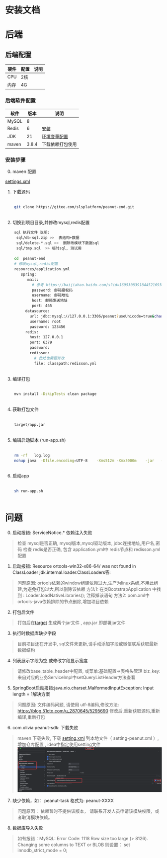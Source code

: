 # 安装文档

# 后端

## 后端配置

| 硬件  | 配置 | 说明 |
|-----|----|----|
| CPU | 2核 |    |
| 内存  | 4G |    |

### 后端软件配置

| 软件    | 版本    | 说明                                                                        |
|-------|-------|---------------------------------------------------------------------------|
| MySQL | 8     |                                                                           |
| Redis | 6     | [安装](https://zhuanlan.zhihu.com/p/700234831)                              |
| JDK   | 21    | [环境变量配置](https://blog.csdn.net/weixin_52070377/article/details/133829439) |
| maven | 3.8.4 | 下载依赖打包使用                                                                  |

### 安装步骤

0. maven 配置

[settings.xml](settings.xml)

1. 下载源码

```bash
  
    git clone https://gitee.com/slsplatform/peanut-end.git
  
```

2. 切换到项目目录,并修改mysql,redis配置

```bash
    sql 执行文件 说明:
     sql/db-sql.zip >>  表结构+数据
     sql/delete-*.sql >>  删除改模块下数据sql
     sql/tmp.sql  >> 临时sql, 测试用
    
    cd  peanut-end
    # 修改mysql,redis配置
    resources/application.yml
       spring:
          mail:
            # 参考 https://baijiahao.baidu.com/s?id=1695308391844521693&wfr=spider&for=pc
            password: 邮箱授权码
            username: 邮箱地址
            host: 邮箱发送地址
            port: 465
         datasource:
           url: jdbc:mysql://127.0.0.1:3306/peanut?useUnicode=true&characterEncoding=utf-8&useSSL=false&serverTimezone=Asia/Shanghai
           username: root
           password: 123456
         redis:
           host: 127.0.0.1
           port: 6379
           password:
           redisson:
             # 此处也需要修改
             file: classpath:redisson.yml
           
```

3. 编译打包

```bash

    mvn install -DskipTests clean package
  
```

4. 获取打包文件

```bash

    target/app.jar
  
```

5. 编辑启动脚本 (run-app.sh)

```bash
 
    rm -rf   log.log
    nohup java  -Dfile.encoding=UTF-8    -Xms512m -Xmx3000m    -jar   -Dspring.profiles.active=fwq  -Dserver.port=8080 app.jar >  log.log  2>&1 &
  
```

6. 启动app

```bash

    sh run-app.sh
  
```

# 问题

0. 启动报错:  ServiceNotice.* 依赖注入失败

> 检查 mysql是否正确, mysql版本,mysql驱动版本, jdbc连接地址,用户名,密码
> 检查 redis是否正确, 包含 application.yml中 redis节点和 redisson.yml 配置

1. 启动报错:  Resource ortools-win32-x86-64/ was not found in ClassLoader jdk.internal.loader.ClassLoaders答:

> 问题原因: ortools依赖的window组建依赖过大,生产为linux系统,不用此组建,为避免打包过大,所以删除该依赖
> 方法1: 在类BootstrapApplication 中找到 :  Loader.loadNativeLibraries(); 注释掉该语句
> 方法2: pom.xml中 ortools-java依赖排除的节点删除,增加项目依赖

2. 打包后文件

> 打包后在[target](../target) 生成两个jar文件 , app.jar 即部署jar文件

3. 执行时数据库缺少字段

> 目前项目还在开发中, sql文件未更新,请手动添加字段或微信联系获取最新数据结构

4. 列表展示字段为空,或修改字段显示宽度

> 请修改base_table_header中配置, 或菜单:基础配置=>表格头管理
> biz_key: 来自对应的业务ServiceImpl中setQueryListHeader方法查看

5. SpringBoot启动报错:java.nio.charset.MalformedInputException: Input length = 1解决方案

> 问题原因: 文件编码问题, 请使用 utf-8编码,修改方法: https://blog.51cto.com/u_2870645/5295690
> 修改后,重新获取源码,重新编译,重新打包

6. com.olivia:peanut-sdk: 下载失败

> maven 下载失败, 下载 [setting.xml](settings.xml) 到本地文件（ setting-peanut.xml ）,增加仓库配置 , idea中指定使用setting文件
> ![idea修改mvnSetting](./image/mvn-setting.png)

7. 缺少依赖，如： peanut-task 格式为: peanut-XXXX

> 问题原因： 依赖暂时不提供该版本， 请联系开发人员申请该模块权限，或者取消模块依赖。

8. 数据库导入失败

> 如有报错：MySQL: Error Code: 1118 Row size too large (> 8126). Changing some columns to TEXT or BLOB
> 则设置： set innodb_strict_mode = 0; 
